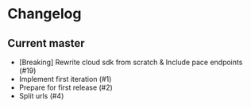 # Changelog

## Current master

- [Breaking] Rewrite cloud sdk from scratch & Include pace endpoints (#19)
- Implement first iteration (#1)
- Prepare for first release (#2)
- Split urls (#4)
